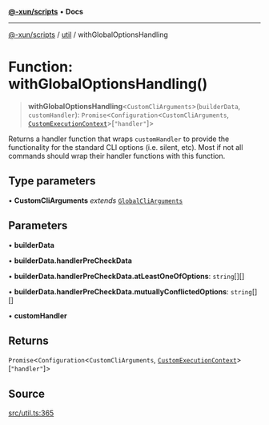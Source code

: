 [**@-xun/scripts**](../../README.md) • **Docs**

***

[@-xun/scripts](../../README.md) / [util](../README.md) / withGlobalOptionsHandling

# Function: withGlobalOptionsHandling()

> **withGlobalOptionsHandling**\<`CustomCliArguments`\>(`builderData`, `customHandler`): `Promise`\<`Configuration`\<`CustomCliArguments`, [`CustomExecutionContext`](../../configure/type-aliases/CustomExecutionContext.md)\>\[`"handler"`\]\>

Returns a handler function that wraps `customHandler` to provide the
functionality for the standard CLI options (i.e. silent, etc). Most if not
all commands should wrap their handler functions with this function.

## Type parameters

• **CustomCliArguments** *extends* [`GlobalCliArguments`](../type-aliases/GlobalCliArguments.md)

## Parameters

• **builderData**

• **builderData.handlerPreCheckData**

• **builderData.handlerPreCheckData.atLeastOneOfOptions**: `string`[][]

• **builderData.handlerPreCheckData.mutuallyConflictedOptions**: `string`[][]

• **customHandler**

## Returns

`Promise`\<`Configuration`\<`CustomCliArguments`, [`CustomExecutionContext`](../../configure/type-aliases/CustomExecutionContext.md)\>\[`"handler"`\]\>

## Source

[src/util.ts:365](https://github.com/Xunnamius/xscripts/blob/7129e155987055d658c285b3a31d449ff5e71ba7/src/util.ts#L365)
